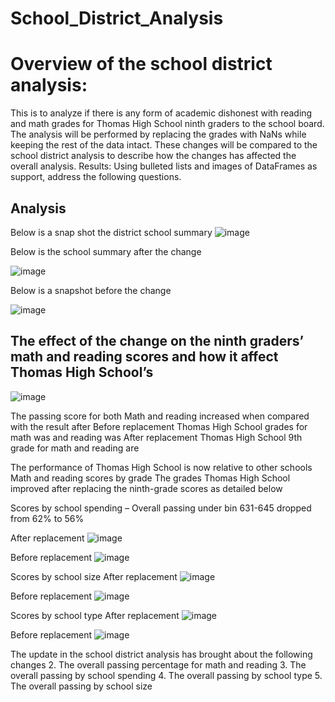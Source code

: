 # School_District_Analysis
# Overview of the school district analysis:
This is to analyze if there is any form of academic dishonest with reading and math grades for Thomas High School ninth graders to the school board. The analysis will be performed by replacing the grades with NaNs while keeping the rest of the data intact. These changes will be compared to the school district analysis to describe how the changes has affected the overall analysis.
Results: Using bulleted lists and images of DataFrames as support, address the following questions.

## Analysis
Below is a snap shot the district school summary
![image](https://user-images.githubusercontent.com/104603037/171042010-4cdc94b8-6ba6-4dab-9716-542e515ef0bb.png)

Below is the school summary after the change
 
![image](https://user-images.githubusercontent.com/104603037/171041927-c3022d1d-f604-49a2-8562-9fddb644eabd.png)


Below is a snapshot before the change

![image](https://user-images.githubusercontent.com/104603037/171042093-9d3c4a15-22ed-4d2d-8d38-f5bd42552180.png)

## The effect of the change on the ninth graders’ math and reading scores and how it affect Thomas High School’s

![image](https://user-images.githubusercontent.com/104603037/171042201-64497916-9208-4518-a1b3-a5a78fd61350.png)

 
The passing score for both Math and reading increased when compared with the result after 
Before replacement Thomas High School grades for math was and reading was
After replacement Thomas High School 9th grade for math and reading are

The performance of Thomas High School is now relative to other schools
Math and reading scores by grade
The grades Thomas High School improved after replacing the ninth-grade scores as detailed below

Scores by school spending – Overall passing under bin 631-645 dropped from 62% to 56%

After replacement
 ![image](https://user-images.githubusercontent.com/104603037/171042276-c9520f96-4674-4eb1-b638-d83f61513eb6.png)

Before replacement
 ![image](https://user-images.githubusercontent.com/104603037/171042296-3c0ebe3b-6858-4aa1-b06b-816701dbebe5.png)

Scores by school size
After replacement 
 ![image](https://user-images.githubusercontent.com/104603037/171042317-9c5b5524-307b-4788-8d21-fb5e716f8446.png)

Before replacement
 ![image](https://user-images.githubusercontent.com/104603037/171042332-fe433894-dd0b-4323-a6aa-f95ea0b95657.png)

Scores by school type
After replacement 
 ![image](https://user-images.githubusercontent.com/104603037/171042364-96733aa8-df27-47e5-81ce-44d769a89582.png)

Before replacement
![image](https://user-images.githubusercontent.com/104603037/171042379-9202f153-23db-47ba-a4b3-78a1ca8cf8d8.png)

The update in the school district analysis has brought about the following changes
2.	The overall passing percentage for math and reading
3.	The overall passing by school spending
4.	The overall passing by school type
5.	The overall passing by school size
